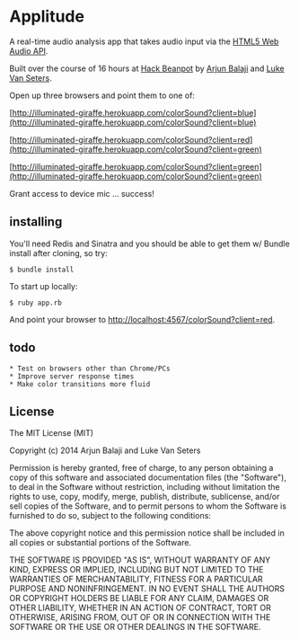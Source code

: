 # Applitude

A real-time audio analysis app that takes audio input via the [HTML5 Web Audio API](https://dvcs.w3.org/hg/audio/raw-file/tip/webaudio/specification.html).

Built over the course of 16 hours at [Hack Beanpot](http://hackbeanpot.com/) by [Arjun Balaji](https://github.com/arjunblj) and [Luke Van Seters](https://github.com/lkvnstrs).

Open up three browsers and point them to one of:

[http://illuminated-giraffe.herokuapp.com/colorSound?client=blue](http://illuminated-giraffe.herokuapp.com/colorSound?client=blue)

[http://illuminated-giraffe.herokuapp.com/colorSound?client=red](http://illuminated-giraffe.herokuapp.com/colorSound?client=green)

[http://illuminated-giraffe.herokuapp.com/colorSound?client=green](http://illuminated-giraffe.herokuapp.com/colorSound?client=green)

Grant access to device mic ... success!

## installing

You'll need Redis and Sinatra and you should be able to get them w/ Bundle install after cloning, so try:

	$ bundle install

To start up locally:

	$ ruby app.rb

And point your browser to [http://localhost:4567/colorSound?client=red](http://localhost:4567/colorSound?client=red).

## todo

	* Test on browsers other than Chrome/PCs
	* Improve server response times
	* Make color transitions more fluid

## License

The MIT License (MIT)

Copyright (c) 2014 Arjun Balaji and Luke Van Seters

Permission is hereby granted, free of charge, to any person obtaining a copy
of this software and associated documentation files (the "Software"), to deal
in the Software without restriction, including without limitation the rights
to use, copy, modify, merge, publish, distribute, sublicense, and/or sell
copies of the Software, and to permit persons to whom the Software is
furnished to do so, subject to the following conditions:

The above copyright notice and this permission notice shall be included in
all copies or substantial portions of the Software.

THE SOFTWARE IS PROVIDED "AS IS", WITHOUT WARRANTY OF ANY KIND, EXPRESS OR
IMPLIED, INCLUDING BUT NOT LIMITED TO THE WARRANTIES OF MERCHANTABILITY,
FITNESS FOR A PARTICULAR PURPOSE AND NONINFRINGEMENT. IN NO EVENT SHALL THE
AUTHORS OR COPYRIGHT HOLDERS BE LIABLE FOR ANY CLAIM, DAMAGES OR OTHER
LIABILITY, WHETHER IN AN ACTION OF CONTRACT, TORT OR OTHERWISE, ARISING FROM,
OUT OF OR IN CONNECTION WITH THE SOFTWARE OR THE USE OR OTHER DEALINGS IN
THE SOFTWARE.
